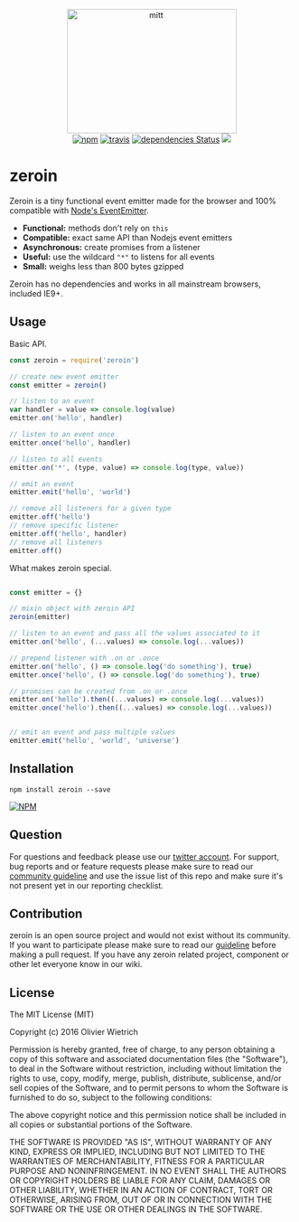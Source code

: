 
<p align="center">
  <img src="https://github.com/bredele/zeroin/blob/master/zeroin.png" width="300" height="220" alt="mitt">
  <br>
  <a href="https://www.npmjs.org/package/zeroin"><img src="https://img.shields.io/npm/v/zeroin.svg?style=flat" alt="npm"></a>
  <a href="https://travis-ci.org/bredele/zeroin"><img src="https://travis-ci.org/bredele/zeroin.svg?branch=master" alt="travis"></a>
  <a href="https://david-dm.org/bredele/zeroin"><img src="https://david-dm.org/bredele/zeroin/status.svg" alt="dependencies Status"></a>
  <a href='https://github.com/bredele/contributing-guide/blob/master/guidelines.m'><img src="https://bredele.github.io/contributing-guide/community-pledge.svg"></a>
</p>

# zeroin

Zeroin is a tiny functional event emitter made for the browser and 100% compatible with [Node's EventEmitter](https://nodejs.org/api/events.html#events_class_eventemitter).

-   **Functional:** methods don't rely on `this`
-   **Compatible:** exact same API than Nodejs event emitters
-   **Asynchronous:** create promises from a listener
-   **Useful:** use the wildcard `"*"` to listens for all events
-   **Small:** weighs less than 800 bytes gzipped

Zeroin has no dependencies and works in all mainstream browsers, included IE9+.

## Usage

Basic API.

```js
const zeroin = require('zeroin')

// create new event emitter
const emitter = zeroin()

// listen to an event
var handler = value => console.log(value)
emitter.on('hello', handler)

// listen to an event once
emitter.once('hello', handler)

// listen to all events
emitter.on('*', (type, value) => console.log(type, value))

// emit an event
emitter.emit('hello', 'world')

// remove all listeners for a given type
emitter.off('hello')
// remove specific listener
emitter.off('hello', handler)
// remove all listeners
emitter.off()

```

What makes zeroin special.

```js

const emitter = {}

// mixin object with zeroin API
zeroin(emitter)

// listen to an event and pass all the values associated to it
emitter.on('hello', (...values) => console.log(...values))

// prepend listener with .on or .once
emitter.on('hello', () => console.log('do something'), true)
emitter.once('hello', () => console.log('do something'), true)

// promises can be created from .on or .once
emitter.on('hello').then((...values) => console.log(...values))
emitter.once('hello').then((...values) => console.log(...values))


// emit an event and pass multiple values
emitter.emit('hello', 'world', 'universe')

```


## Installation

```shell
npm install zeroin --save
```

[![NPM](https://nodei.co/npm/zeroin.png)](https://nodei.co/npm/zeroin/)


## Question

For questions and feedback please use our [twitter account](https://twitter.com/bredeleca). For support, bug reports and or feature requests please make sure to read our
<a href="https://github.com/bredele/contributing-guide/blob/master/guidelines.md" target="_blank">community guideline</a> and use the issue list of this repo and make sure it's not present yet in our reporting checklist.

## Contribution

zeroin is an open source project and would not exist without its community. If you want to participate please make sure to read our <a href="https://github.com/bredele/contributing-guide/blob/master/guidelines.md" target="_blank">guideline</a> before making a pull request. If you have any zeroin related project, component or other let everyone know in our wiki.

## License

The MIT License (MIT)

Copyright (c) 2016 Olivier Wietrich

Permission is hereby granted, free of charge, to any person obtaining a copy
of this software and associated documentation files (the "Software"), to deal
in the Software without restriction, including without limitation the rights
to use, copy, modify, merge, publish, distribute, sublicense, and/or sell
copies of the Software, and to permit persons to whom the Software is
furnished to do so, subject to the following conditions:

The above copyright notice and this permission notice shall be included in all
copies or substantial portions of the Software.

THE SOFTWARE IS PROVIDED "AS IS", WITHOUT WARRANTY OF ANY KIND, EXPRESS OR
IMPLIED, INCLUDING BUT NOT LIMITED TO THE WARRANTIES OF MERCHANTABILITY,
FITNESS FOR A PARTICULAR PURPOSE AND NONINFRINGEMENT. IN NO EVENT SHALL THE
AUTHORS OR COPYRIGHT HOLDERS BE LIABLE FOR ANY CLAIM, DAMAGES OR OTHER
LIABILITY, WHETHER IN AN ACTION OF CONTRACT, TORT OR OTHERWISE, ARISING FROM,
OUT OF OR IN CONNECTION WITH THE SOFTWARE OR THE USE OR OTHER DEALINGS IN THE
SOFTWARE.
